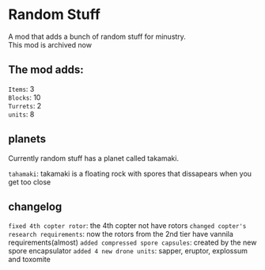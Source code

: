 # Random Stuff
A mod that adds a bunch of random stuff for minustry.
<br> This mod is archived now

## The mod adds: 
`Items`: 3
<br>`Blocks`: 10
<br>`Turrets`: 2
<br>`units`: 8

## planets
Currently random stuff has a planet called takamaki.

`tahamaki`: takamaki is a floating rock with spores that dissapears when you get too close

## changelog
`fixed 4th copter rotor`: the 4th copter not have rotors
`changed copter's research requirements`: now the rotors from the 2nd tier have vannila requirements(almost)
`added compressed spore capsules`: created by the new spore encapsulator
`added 4 new drone units`: sapper, eruptor, explossum and toxomite

